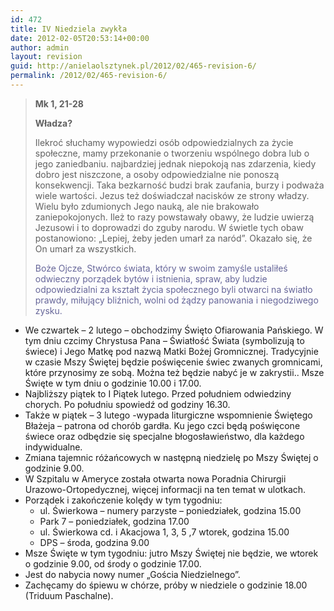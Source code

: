 ```yaml
---
id: 472
title: IV Niedziela zwykła
date: 2012-02-05T20:53:14+00:00
author: admin
layout: revision
guid: http://anielaolsztynek.pl/2012/02/465-revision-6/
permalink: /2012/02/465-revision-6/
---
```

> **Mk 1, 21-28**
> 
> **Władza?**
> 
> Ilekroć słuchamy wypowiedzi osób odpowiedzialnych za życie społeczne, mamy przekonanie o tworzeniu wspólnego dobra lub o jego zaniedbaniu. najbardziej jednak niepokoją nas zdarzenia, kiedy dobro jest niszczone, a osoby odpowiedzialne nie ponoszą konsekwencji. Taka bezkarność budzi brak zaufania, burzy i podważa wiele wartości. Jezus też doświadczał nacisków ze strony władzy. Wielu było zdumionych Jego nauką, ale nie brakowało zaniepokojonych. Ileż to razy powstawały obawy, że ludzie uwierzą Jezusowi i to doprowadzi do zguby narodu. W świetle tych obaw postanowiono: &#8222;Lepiej, żeby jeden umarł za naród&#8221;. Okazało się, że On umarł za wszystkich.
> 
> <span style="color: #666699;">Boże Ojcze, Stwórco świata, który w swoim zamyśle ustaliłeś odwieczny porządek bytów i istnienia, spraw, aby ludzie odpowiedzialni za kształt życia społecznego byli otwarci na światło prawdy, miłujący bliźnich, wolni od żądzy panowania i niegodziwego zysku.</span>

  * We czwartek &#8211; 2 lutego &#8211; obchodzimy Święto Ofiarowania Pańskiego. W tym dniu czcimy Chrystusa Pana &#8211; Światłość Świata (symbolizują to świece) i Jego Matkę pod nazwą Matki Bożej Gromnicznej. Tradycyjnie w czasie Mszy Świętej będzie poświęcenie świec zwanych gromnicami, które przynosimy ze sobą. Można też będzie nabyć je w zakrystii.. Msze Święte w tym dniu o godzinie 10.00 i 17.00.
  * Najbliższy piątek to I Piątek lutego. Przed południem odwiedziny chorych. Po południu spowiedź od godziny 16.30.
  * Także w piątek &#8211; 3 lutego -wypada liturgiczne wspomnienie Świętego Błażeja &#8211; patrona od chorób gardła. Ku jego czci będą poświęcone świece oraz odbędzie się specjalne błogosławieństwo, dla każdego indywidualne.
  * Zmiana tajemnic różańcowych w następną niedzielę po Mszy Świętej o godzinie 9.00.
  * W Szpitalu w Ameryce została otwarta nowa Poradnia Chirurgii Urazowo-Ortopedycznej, więcej informacji na ten temat w ulotkach.
  * Porządek i zakończenie kolędy w tym tygodniu: 
      * ul. Świerkowa &#8211; numery parzyste &#8211; poniedziałek, godzina 15.00
      * Park 7 &#8211; poniedziałek, godzina 17.00
      * ul. Świerkowa cd. i Akacjowa 1, 3, 5 ,7 wtorek, godzina 15.00
      * DPS &#8211; środa, godzina 9.00
  * Msze Święte w tym tygodniu: jutro Mszy Świętej nie będzie, we wtorek o godzinie 9.00, od środy o godzinie 17.00.
  * Jest do nabycia nowy numer &#8222;Gościa Niedzielnego&#8221;.
  * Zachęcamy do śpiewu w chórze, próby w niedziele o godzinie 18.00 (Triduum Paschalne).

<span style="font-size: small;"><span style="line-height: 24px;"><br /> </span></span>

 <span style="color: #666699;"></span>